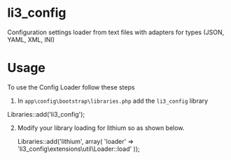 li3_config
==========

Configuration settings loader from text files with adapters for types (JSON, YAML, XML, INI)

# Usage

To use the Config Loader follow these steps

1. In `app\config\bootstrap\libraries.php` add the `li3_config` library

  Libraries::add('li3_config');

2. Modify your library loading for lithium so as shown below.

	Libraries::add('lithium', array(
		'loader' => 'li3_config\extensions\util\Loader::load'
	));